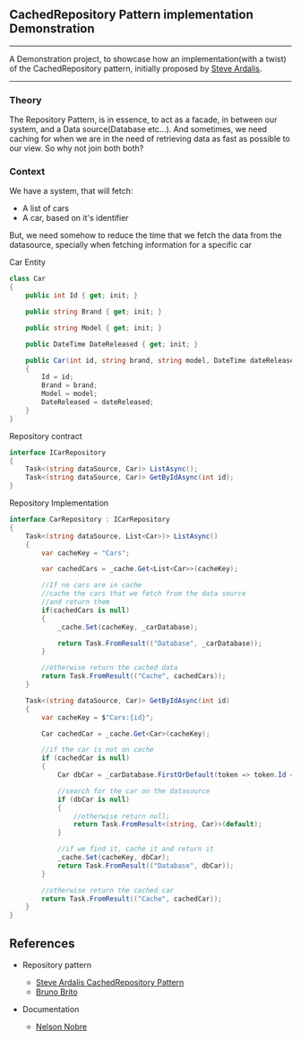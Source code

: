 ## CachedRepository Pattern implementation Demonstration

---

A Demonstration project, to showcase how an implementation(with a twist) of the CachedRepository pattern, initially proposed by [Steve Ardalis](https://github.com/ardalis).

---

### Theory
The Repository Pattern, is in essence, to act as a facade, in between our system, and a Data source(Database etc...). And sometimes, we need caching for when we are in the need of retrieving data as fast as possible to our view.
So why not join both both?

### Context
We have a system, that will fetch:
- A list of cars
- A car, based on it's identifier

But, we need somehow to reduce the time that we fetch the data from the datasource, specially when fetching information for a specific car

Car Entity
```cs 
class Car
{
    public int Id { get; init; }

    public string Brand { get; init; }

    public string Model { get; init; }

    public DateTime DateReleased { get; init; }

    public Car(int id, string brand, string model, DateTime dateReleased)
    {
        Id = id;
        Brand = brand;
        Model = model;
        DateReleased = dateReleased;
    }
}
```

Repository contract
```cs
interface ICarRepository
{
    Task<(string dataSource, Car)> ListAsync();
    Task<(string dataSource, Car)> GetByIdAsync(int id);
}
```

Repository Implementation
```cs
interface CarRepository : ICarRepository
{
    Task<(string dataSource, List<Car>)> ListAsync()
    {
        var cacheKey = "Cars";

        var cachedCars = _cache.Get<List<Car>>(cacheKey);

        //If no cars are in cache
        //cache the cars that we fetch from the data source
        //and return them
        if(cachedCars is null)
        {
            _cache.Set(cacheKey, _carDatabase);

            return Task.FromResult(("Database", _carDatabase));
        }

        //otherwise return the cached data
        return Task.FromResult(("Cache", cachedCars));
    }

    Task<(string dataSource, Car)> GetByIdAsync(int id)
    {
        var cacheKey = $"Cars:{id}";

        Car cachedCar = _cache.Get<Car>(cacheKey);

        //if the car is not on cache
        if (cachedCar is null) 
        {
            Car dbCar = _carDatabase.FirstOrDefault(token => token.Id == id);

            //search for the car on the datasource
            if (dbCar is null)
            {
                //otherwise return null;
                return Task.FromResult<(string, Car)>(default);
            }

            //if we find it, cache it and return it
            _cache.Set(cacheKey, dbCar);
            return Task.FromResult(("Database", dbCar));
        }

        //otherwise return the cached car
        return Task.FromResult(("Cache", cachedCar));
    }
}
```

## References

- Repository pattern

  - [Steve Ardalis CachedRepository Pattern](https://ardalis.com/introducing-the-cachedrepository-pattern/)
  -  [Bruno Brito](https://www.youtube.com/watch?v=vC444683wHs)

- Documentation
  - [Nelson Nobre](https://github.com/NelsonBN)
